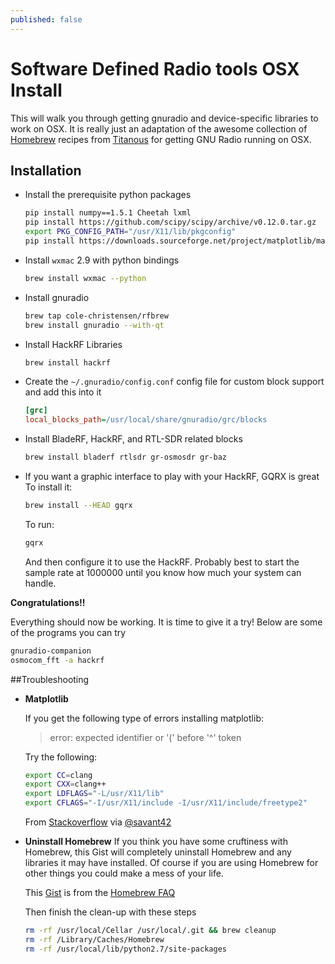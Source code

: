 ```yaml
---
published: false
---
```


# Software Defined Radio tools OSX Install

This will walk you through getting gnuradio and device-specific libraries to work on OSX. It is really just an adaptation of the awesome collection of [Homebrew](https://github.com/mxcl/homebrew) recipes from [Titanous](https://github.com/titanous/homebrew-gnuradio) for getting GNU Radio running on OSX.

## Installation

- Install the prerequisite python packages

  ```sh
  pip install numpy==1.5.1 Cheetah lxml
  pip install https://github.com/scipy/scipy/archive/v0.12.0.tar.gz
  export PKG_CONFIG_PATH="/usr/X11/lib/pkgconfig" 
  pip install https://downloads.sourceforge.net/project/matplotlib/matplotlib/matplotlib-1.2.1/matplotlib-1.2.1.tar.gz
  ```

- Install `wxmac` 2.9 with python bindings

  ```sh
  brew install wxmac --python
  ```

- Install gnuradio 

  ```sh
  brew tap cole-christensen/rfbrew
  brew install gnuradio --with-qt
  ```
- Install HackRF Libraries

  ```sh
  brew install hackrf
  ```

- Create the `~/.gnuradio/config.conf` config file for custom block support and add this into it

  ```ini
  [grc]
  local_blocks_path=/usr/local/share/gnuradio/grc/blocks
  ```

- Install BladeRF, HackRF, and RTL-SDR related blocks

  ```sh
  brew install bladerf rtlsdr gr-osmosdr gr-baz
  ```
- If you want a graphic interface to play with your HackRF, GQRX is great
  To install it:
  
  ```sh
  brew install --HEAD gqrx
  ```
  
  To run:
  
  ```sh
  gqrx
  ```
  
  And then configure it to use the HackRF. Probably best to start the sample rate at 1000000 until you know how much your system can handle.
  
**Congratulations!!**

Everything should now be working. It is time to give it a try! Below are some of the programs you can try

```sh
gnuradio-companion
osmocom_fft -a hackrf
```

##Troubleshooting

- **Matplotlib**

  If you get the following type of errors installing matplotlib:

  > error: expected identifier or '(' before '^' token
    
  Try the following:
      
  ```sh
  export CC=clang
  export CXX=clang++
  export LDFLAGS="-L/usr/X11/lib"
  export CFLAGS="-I/usr/X11/include -I/usr/X11/include/freetype2"
  ```
      
  From [Stackoverflow](http://stackoverflow.com/questions/12363557/matplotlib-install-failure-on-mac-osx-10-8-mountain-lion/15098059#15098059) via [@savant42](https://twitter.com/savant42)

- **Uninstall Homebrew**
  If you think you have some cruftiness with Homebrew, this Gist will completely uninstall Homebrew and any libraries it may have installed. Of course if you are using Homebrew for other things you could make a mess of your life. 
  
  This [Gist](https://gist.github.com/mxcl/1173223) is from the [Homebrew FAQ](https://github.com/mxcl/homebrew/wiki/FAQ)
  
  Then finish the clean-up with these steps
  
  ```sh
  rm -rf /usr/local/Cellar /usr/local/.git && brew cleanup
  rm -rf /Library/Caches/Homebrew
  rm -rf /usr/local/lib/python2.7/site-packages
  ```

